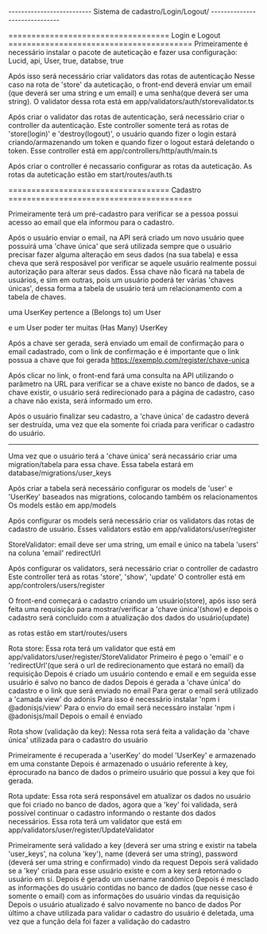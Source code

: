 -------------------------- Sistema de cadastro/Login/Logout/ ------------------------------

=================================== Login e Logout ========================================
Primeiramente é necessário instalar o pacote de auteticação e fazer usa configuração:
Lucid, api, User, true, databse, true

Após isso será necessário criar validators das rotas de autenticação
Nesse caso na rota de 'store' da auteticação, o front-end deverá enviar um email (que deverá ser uma string e um email) e uma senha(que deverá ser uma string).
O validator dessa rota está em app/validators/auth/storevalidator.ts

Após criar o validator das rotas de autenticação, será necessário criar o controller da autenticação.
Este controller somente terá as rotas de 'store(login)' e 'destroy(logout)', o usuário quando fizer o login estará criando/armazenando um token e quando fizer o logout estará deletando o token.
Esse controller está em app/controllers/http/auth/main.ts

Após criar o controller é necassario configurar as rotas da auteticação.
As rotas da auteticação estão em start/routes/auth.ts


=================================== Cadastro ========================================

Primeiramente terá um pré-cadastro para verificar se a pessoa possui acesso ao email que ela informou para o cadastro.

Após o usuário enviar o email, na API será criado um novo usuário quee possuirá uma 'chave única' que será utilizada sempre que o usuário precisar fazer alguma alteração em seus dados (na sua tabela) e essa cheva que será resposável por verificar se aquele usuário realmente possui autorização para alterar seus dados. Essa chave não ficará na tabela de usuários, e sim em outras, pois um usuário poderá ter várias 'chaves únicas', dessa forma a tabela de usuário terá um relacionamento com a tabela de chaves.

uma UserKey pertence a (Belongs to) um User

e um User poder ter muitas (Has Many) UserKey

Após a chave ser gerada, será enviado um email de confirmação para o email cadastrado, com o link de confirmação e é importante que o link possua a chave que foi gerada
 https://exemplo.com/register/chave-unica

Após clicar no link, o front-end fará uma consulta na API utilizando o parâmetro na URL para verificar se a chave existe no banco de dados, se a chave existir, o usuário será redirecionado para a página de cadastro, caso a chave não exista, será informado um erro.

Após o usuário finalizar seu cadastro, a 'chave única' de cadastro deverá ser destruída, uma vez que ela somente foi criada para verificar o cadastro do usuário.

-------------------------------------------------------------------------------------------
Uma vez que o usuário terá a 'chave única' será necassário criar uma migration/tabela para essa chave.
Essa tabela estará em database/migrations/user_keys

Após criar a tabela será necessário configurar os models de 'user' e 'UserKey' baseados nas migrations, colocando também os relacionamentos
Os models estão em app/models

Após configurar os models será necessário criar os validators das rotas de cadastro de usuário.
Esses validators estão em app/validators/user/register

StoreValidator:
email deve ser uma string, um email e único na tabela 'users' na coluna 'email'
redirectUrl





Após configurar os validators, será necessário criar o controller de cadastro
Este controller terá as rotas 'store', 'show', 'update'
O controller está em app/controlers/users/register

O front-end começará o cadastro criando um usuário(store), após isso será feita uma requisição para mostrar/verificar a 'chave única'(show) e depois o cadastro será concluído com a atualização dos dados do usuário(update)

as rotas estão em start/routes/users

Rota store:
Essa rota terá um validator que está em app/validators/user/register/StoreValidator
Primeiro é pego o 'email' e o 'redirectUrl'(que será o url de redirecionamento que estará no email) da requisição
Depois é criado um usuário contendo e email e em seguida esse usuário é salvo no banco de dados
Depois é gerada a 'chave única' do cadastro e o link que será enviado no email
Para gerar o email será utilizado a 'camada view' do adonis
Para isso é necessário instalar 'npm i @adonisjs/view'
Para o envio do email será necessáro instalar 'npm i @adonisjs/mail
Depois o email é enviado

Rota show (validação da key):
Nessa rota será feita a validação da 'chave única' utilizada para o cadastro do usuário

Primeiramente é recuperada a 'userKey' do model 'UserKey' e armazenado em uma constante
Depois é armazenado o usuário referente à key, éprocurado na banco de dados o primeiro usuário que possui a key que foi gerada.

Rota update:
Essa rota será responsável em atualizar os dados no usuário que foi criado no banco de dados, agora que a 'key' foi validada, será possível continuar o cadastro informando o restante dos dados necessários.
Essa rota terá um validator que está em app/validators/user/register/UpdateValidator

Primeiramente será validado a key (deverá ser uma string e existir na tabela 'user_keys', na coluna 'key'), name (deverá ser uma string), password (deverá ser uma string e confirmado) vindo da request 
Depois será validado se a 'key' criada para esse usuário existe e com a key será retornado o usuário em sí.
Depois é gerado um username randômico
Depois é mesclado as informações do usuário contidas no banco de dados (que nesse caso é somente o email) com as informações do usuário vindas da requisição
Depois o usuário atualizado é salvo novamente no banco de dados
Por último a chave utilizada para validar o cadastro do usuário é deletada, uma vez que a função dela foi fazer a validação do cadastro





